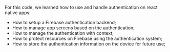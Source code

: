For this code, we learned how to use and handle authentication on react native apps:

- How to setup a Firebase authentication backend;
- How to manage app screens based on the authentication;
- How to manage the authentication with context;
- How to protect resources on Firebase using the authentication system;
- How to store the authentication information on the device for future use;